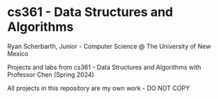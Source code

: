 # cs361 - Data Structures and Algorithms

Ryan Scherbarth, Junior - Computer Science @ The University of New Mexico

Projects and labs from cs361 - Data Structures and Algorithms with Professor Chen (Spring 2024)

All projects in this repository are my own work - DO NOT COPY
